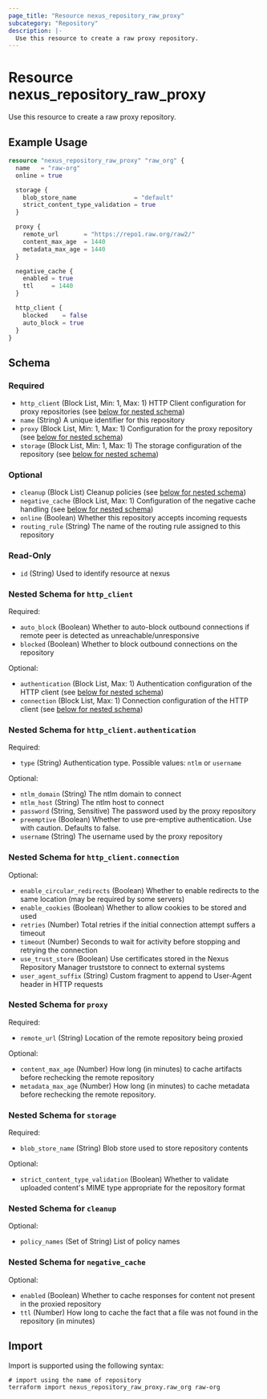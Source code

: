 ```yaml
---
page_title: "Resource nexus_repository_raw_proxy"
subcategory: "Repository"
description: |-
  Use this resource to create a raw proxy repository.
---
```

# Resource nexus_repository_raw_proxy
Use this resource to create a raw proxy repository.
## Example Usage
```terraform
resource "nexus_repository_raw_proxy" "raw_org" {
  name   = "raw-org"
  online = true

  storage {
    blob_store_name                = "default"
    strict_content_type_validation = true
  }

  proxy {
    remote_url       = "https://repo1.raw.org/raw2/"
    content_max_age  = 1440
    metadata_max_age = 1440
  }

  negative_cache {
    enabled = true
    ttl     = 1440
  }

  http_client {
    blocked    = false
    auto_block = true
  }
}
```
<!-- schema generated by tfplugindocs -->
## Schema

### Required

- `http_client` (Block List, Min: 1, Max: 1) HTTP Client configuration for proxy repositories (see [below for nested schema](#nestedblock--http_client))
- `name` (String) A unique identifier for this repository
- `proxy` (Block List, Min: 1, Max: 1) Configuration for the proxy repository (see [below for nested schema](#nestedblock--proxy))
- `storage` (Block List, Min: 1, Max: 1) The storage configuration of the repository (see [below for nested schema](#nestedblock--storage))

### Optional

- `cleanup` (Block List) Cleanup policies (see [below for nested schema](#nestedblock--cleanup))
- `negative_cache` (Block List, Max: 1) Configuration of the negative cache handling (see [below for nested schema](#nestedblock--negative_cache))
- `online` (Boolean) Whether this repository accepts incoming requests
- `routing_rule` (String) The name of the routing rule assigned to this repository

### Read-Only

- `id` (String) Used to identify resource at nexus

<a id="nestedblock--http_client"></a>
### Nested Schema for `http_client`

Required:

- `auto_block` (Boolean) Whether to auto-block outbound connections if remote peer is detected as unreachable/unresponsive
- `blocked` (Boolean) Whether to block outbound connections on the repository

Optional:

- `authentication` (Block List, Max: 1) Authentication configuration of the HTTP client (see [below for nested schema](#nestedblock--http_client--authentication))
- `connection` (Block List, Max: 1) Connection configuration of the HTTP client (see [below for nested schema](#nestedblock--http_client--connection))

<a id="nestedblock--http_client--authentication"></a>
### Nested Schema for `http_client.authentication`

Required:

- `type` (String) Authentication type. Possible values: `ntlm` or `username`

Optional:

- `ntlm_domain` (String) The ntlm domain to connect
- `ntlm_host` (String) The ntlm host to connect
- `password` (String, Sensitive) The password used by the proxy repository
- `preemptive` (Boolean) Whether to use pre-emptive authentication. Use with caution. Defaults to false.
- `username` (String) The username used by the proxy repository


<a id="nestedblock--http_client--connection"></a>
### Nested Schema for `http_client.connection`

Optional:

- `enable_circular_redirects` (Boolean) Whether to enable redirects to the same location (may be required by some servers)
- `enable_cookies` (Boolean) Whether to allow cookies to be stored and used
- `retries` (Number) Total retries if the initial connection attempt suffers a timeout
- `timeout` (Number) Seconds to wait for activity before stopping and retrying the connection
- `use_trust_store` (Boolean) Use certificates stored in the Nexus Repository Manager truststore to connect to external systems
- `user_agent_suffix` (String) Custom fragment to append to User-Agent header in HTTP requests



<a id="nestedblock--proxy"></a>
### Nested Schema for `proxy`

Required:

- `remote_url` (String) Location of the remote repository being proxied

Optional:

- `content_max_age` (Number) How long (in minutes) to cache artifacts before rechecking the remote repository
- `metadata_max_age` (Number) How long (in minutes) to cache metadata before rechecking the remote repository.


<a id="nestedblock--storage"></a>
### Nested Schema for `storage`

Required:

- `blob_store_name` (String) Blob store used to store repository contents

Optional:

- `strict_content_type_validation` (Boolean) Whether to validate uploaded content's MIME type appropriate for the repository format


<a id="nestedblock--cleanup"></a>
### Nested Schema for `cleanup`

Optional:

- `policy_names` (Set of String) List of policy names


<a id="nestedblock--negative_cache"></a>
### Nested Schema for `negative_cache`

Optional:

- `enabled` (Boolean) Whether to cache responses for content not present in the proxied repository
- `ttl` (Number) How long to cache the fact that a file was not found in the repository (in minutes)
## Import
Import is supported using the following syntax:
```shell
# import using the name of repository
terraform import nexus_repository_raw_proxy.raw_org raw-org
```
